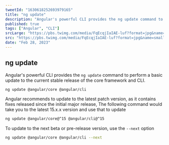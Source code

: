 ```yaml
---
tweetId: "1630618252693979165"
title: "ng update"
description: "Angular's powerful CLI provides the ng update command to perform a basic update to the current stable release of the core framework and CLI"
published: true
tags: ["Angular", "CLI"]
srcLarge: "https://pbs.twimg.com/media/FqEcqjIaIAE-luf?format=jpg&name=large"
src: "https://pbs.twimg.com/media/FqEcqjIaIAE-luf?format=jpg&name=small"
date: "Feb 28, 2023"
---
```


## ng update

Angular's powerful CLI provides the `ng update` command to perform a basic update to the current stable release of the core framework and CLI.

```bash
ng update @angular/core @angular/cli
```

Angular recommends to update to the latest patch version, as it contains fixes released since the initial major release, The following command
would take you to the latest 15.x.x version and use that to update

```bash
ng update @angular/core@^15 @angular/cli@^15
```

To update to the next beta or pre-release version, use the `--next` option

```bash
ng update @angular/core @angular/cli --next
```

